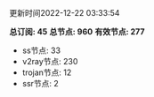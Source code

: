 更新时间2022-12-22 03:33:54

**总订阅: 45**
**总节点: 960**
**有效节点: 277**
- ss节点: 33
- v2ray节点: 230
- trojan节点: 12
- ssr节点: 2
